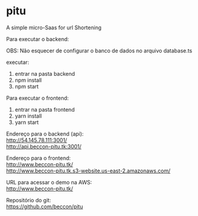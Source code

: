# pitu
A simple micro-Saas for url Shortening

Para executar o backend:

OBS: Não esquecer de configurar o banco de dados no arquivo database.ts

executar:
1) entrar na pasta backend
2) npm install
3) npm start

Para executar o frontend:
1) entrar na pasta frontend
2) yarn install
3) yarn start

Endereço para o backend (api): <br/>
http://54.145.78.111:3001/ <br/>
http://api.beccon-pitu.tk:3001/

Endereço para o frontend:<br/>
http://www.beccon-pitu.tk/ <br/>
http://www.beccon-pitu.tk.s3-website.us-east-2.amazonaws.com/

URL para acessar o demo na AWS:<br/>
http://www.beccon-pitu.tk/ <br/>

Repositório do git: <br/>
https://github.com/beccon/pitu<br/>